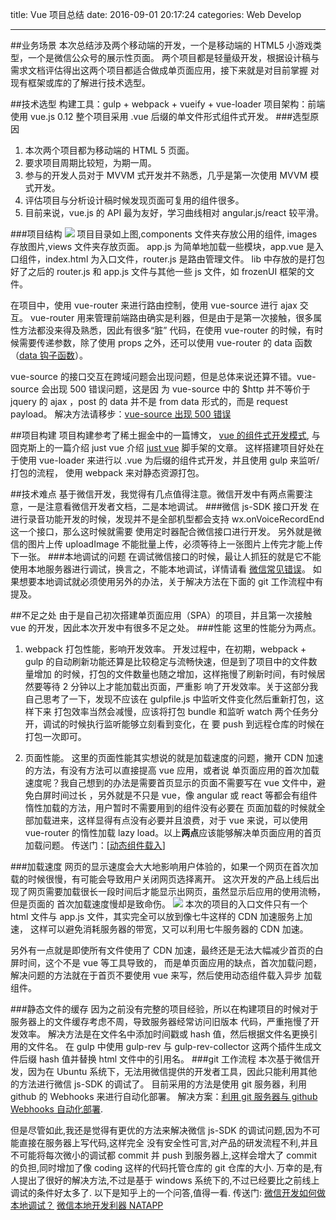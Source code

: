 ﻿title: Vue 项目总结
date: 2016-09-01 20:17:24
categories: Web Develop

---
##业务场景
本次总结涉及两个移动端的开发，一个是移动端的 HTML5 小游戏类型，一个是微信公众号的展示性页面。
两个项目都是轻量级开发，根据设计稿与需求文档评估得出这两个项目都适合做成单页面应用，接下来就是对目前掌握
对现有框架或库的了解进行技术选型。
<!--more-->
##技术选型
构建工具：gulp + webpack + vueify + vue-loader
项目架构：前端使用 vue.js 0.12 
整个项目采用 .vue 后缀的单文件形式组件式开发。
###选型原因

 1. 本次两个项目都为移动端的 HTML 5 页面。
 2. 要求项目周期比较短，为期一周。
 3. 参与的开发人员对于 MVVM 式开发并不熟悉，几乎是第一次使用 MVVM 模式开发。
 4. 评估项目与分析设计稿时候发现页面可复用的组件很多。
 5. 目前来说，vue.js 的 API 最为友好，学习曲线相对 angular.js/react 较平滑。

###项目结构
![](http://7xns9g.com1.z0.glb.clouddn.com/mid.png)
项目目录如上图,components 文件夹存放公用的组件, images 存放图片,views 文件夹存放页面。
app.js 为简单地加载一些模块，app.vue 是入口组件，index.html 为入口文件，router.js 是路由管理文件。
lib 中存放的是打包好了之后的 router.js 和 app.js 文件与其他一些 js 文件，如 frozenUI 框架的文件。

在项目中，使用 vue-router 来进行路由控制，使用 vue-source 进行 ajax 交互。
vue-router 用来管理前端路由确实是利器，但是由于是第一次接触，很多属性方法都没来得及熟悉，因此有很多“脏”
代码，在使用 vue-router 的时候，有时候需要传递参数，除了使用 props 之外，还可以使用 vue-router 的 data
函数（[data 钩子函数](http://router.vuejs.org/zh-cn/pipeline/hooks.html)）。

vue-source 的接口交互在跨域问题会出现问题，但是总体来说还算不错。vue-source 会出现 500 错误问题，这是因
为 vue-source 中的 $http 并不等价于 jquery 的 ajax ，post 的 data 并不是 from data 形式的，而是 request
payload。
解决方法请移步：[vue-source 出现 500 错误](http://www.open-open.com/lib/view/open1447060624960.html#articleHeader10)

##项目构建
项目构建参考了稀土掘金中的一篇博文， [vue 的组件式开发模式](http://gold.xitu.io/entry/55f77eb460b28e6a6f0f4f86), 与囧克斯上的一篇介绍 just vue 
介绍 [just vue](http://jiongks.name/blog/just-vue/) 脚手架的文章。
这样搭建项目好处在于使用 vue-loader 来进行以 .vue 为后缀的组件式开发，并且使用 gulp 来监听/打包的流程，
使用 webpack 来对静态资源打包。

##技术难点
基于微信开发，我觉得有几点值得注意。微信开发中有两点需要注意，一是注意看微信开发者文档，二是本地调试。
###微信 js-SDK 接口开发
在进行录音功能开发的时候，发现并不是全部机型都会支持 wx.onVoiceRecordEnd 这一个接口，那么这时候就需要
使用定时器配合微信接口进行开发。
另外就是微信的图片上传 uploadImage 不能批量上传，必须等待上一张图片上传完才能上传下一张。
###本地调试的问题
在调试微信接口的时候，最让人抓狂的就是它不能使用本地服务器进行调试，换言之，不能本地调试，详情请看
[微信常见错误](http://mp.weixin.qq.com/wiki/7/aaa137b55fb2e0456bf8dd9148dd613f.html#.E6.AD.A5.E9.AA.A4.E4.B8.89.EF.BC.9A.E9.80.9A.E8.BF.87config.E6.8E.A5.E5.8F.A3.E6.B3.A8.E5.85.A5.E6.9D.83.E9.99.90.E9.AA.8C.E8.AF.81.E9.85.8D.E7.BD.AE)。
如果想要本地调试就必须使用另外的办法，关于解决方法在下面的 git 工作流程中有提及。

##不足之处
由于是自己初次搭建单页面应用（SPA）的项目，并且第一次接触 vue 的开发，因此本次开发中有很多不足之处。
###性能
这里的性能分为两点。

 1. webpack 打包性能，影响开发效率。
 开发过程中，在初期，webpack + gulp 的自动刷新功能还算是比较稳定与流畅快速，但是到了项目中的文件数量增加
的时候，打包的文件数量也随之增加，这样拖慢了刷新时间，有时候居然要等待 2 分钟以上才能加载出页面，严重影
响了开发效率。关于这部分我自己思考了一下，发现不应该在 gulpfile.js 中监听文件变化然后重新打包，这样下来
打包效率当然会减慢，应该将打包 bundle 和监听 watch 两个任务分开，调试的时候执行监听能够立刻看到变化，在
要 push 到远程仓库的时候在打包一次即可。

 2. 页面性能。
这里的页面性能其实想说的就是加载速度的问题，撇开 CDN 加速的方法，有没有方法可以直接提高 vue 应用，或者说
单页面应用的首次加载速度呢？我自己想到的办法是需要首页显示的页面不需要写在 vue 文件中，避免白屏时间过长
，另外就是不只是 vue，像 angular 或 react 等都会有组件惰性加载的方法，用户暂时不需要用到的组件没有必要在
页面加载的时候就全部加载进来，这样显得有点没有必要并且浪费，对于 vue 来说，可以使用 vue-router 的惰性加载
lazy load。以上**两点**应该能够解决单页面应用的首页加载问题。
传送门：[[动态组件载入](http://router.vuejs.org/zh-cn/lazy.html)]

###加载速度
网页的显示速度会大大地影响用户体验的，如果一个网页在首次加载的时候很慢，有可能会导致用户关闭网页选择离开。
这次开发的产品上线后出现了网页需要加载很长一段时间后才能显示出网页，虽然显示后应用的使用流畅，但是页面的
首次加载速度慢却是致命伤。
![](http://7xns9g.com1.z0.glb.clouddn.com/network.png)
本次的项目的入口文件只有一个 html 文件与 app.js 文件，其实完全可以放到像七牛这样的 CDN 加速服务上加速，
这样可以避免消耗服务器的带宽，又可以利用七牛服务器的 CDN 加速。

另外有一点就是即使所有文件使用了 CDN 加速，最终还是无法大幅减少首页的白屏时间，这个不是 vue 等工具导致的，
而是单页面应用的缺点，首次加载问题，解决问题的方法就在于首页不要使用 vue 来写，然后使用动态组件载入异步
加载组件。

###静态文件的缓存
因为之前没有完整的项目经验，所以在构建项目的时候对于服务器上的文件缓存考虑不周，导致服务器经常访问旧版本
代码，严重拖慢了开发效率。
解决方法是在文件名中添加时间戳或 hash 值，然后根据文件名更换引用的文件名。
在 gulp 中使用 gulp-rev 与 gulp-rev-collector 这两个插件生成文件后缀 hash 值并替换 html 文件中的引用名。
###git 工作流程
本次基于微信开发，因为在 Ubuntu 系统下，无法用微信提供的开发者工具，因此只能利用其他的方法进行微信 js-SDK
的调试了。
目前采用的方法是使用 git 服务器，利用 github 的 Webhooks 来进行自动化部署。
解决方案：[利用 git 服务器与 github Webhooks 自动化部署](http://www.piaoyi.org/linux/Gitlab-GitHub-webhook-push-auto-deployment.html).

但是尽管如此,我还是觉得有更优的方法来解决微信 js-SDK 的调试问题,因为不可能直接在服务器上写代码,这样完全
没有安全性可言,对产品的研发流程不利,并且不可能将每次微小的调试都 commit 并 push 到服务器上,这样会增大了
commit 的负担,同时增加了像 coding 这样的代码托管仓库的 git 仓库的大小.
万幸的是,有人提出了很好的解决方法,不过是基于 windows 系统下的,不过已经要比之前线上调试的条件好太多了.
以下是知乎上的一个问答,值得一看.
传送门: 
[微信开发如何做本地调试？](https://www.zhihu.com/question/25456655)
[微信本地开发利器 NATAPP](https://natapp.cn/)




